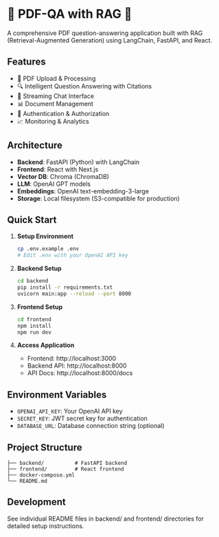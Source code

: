 # 📄 PDF-QA with RAG 🚀

A comprehensive PDF question-answering application built with RAG (Retrieval-Augmented Generation) using LangChain, FastAPI, and React.

## Features

- 📄 PDF Upload & Processing
- 🔍 Intelligent Question Answering with Citations
- 💬 Streaming Chat Interface
- 📊 Document Management
- 🔐 Authentication & Authorization
- 📈 Monitoring & Analytics

## Architecture

- **Backend**: FastAPI (Python) with LangChain
- **Frontend**: React with Next.js
- **Vector DB**: Chroma (ChromaDB)
- **LLM**: OpenAI GPT models
- **Embeddings**: OpenAI text-embedding-3-large
- **Storage**: Local filesystem (S3-compatible for production)

## Quick Start

1. **Setup Environment**
   ```bash
   cp .env.example .env
   # Edit .env with your OpenAI API key
   ```

2. **Backend Setup**
   ```bash
   cd backend
   pip install -r requirements.txt
   uvicorn main:app --reload --port 8000
   ```

3. **Frontend Setup**
   ```bash
   cd frontend
   npm install
   npm run dev
   ```

4. **Access Application**
   - Frontend: http://localhost:3000
   - Backend API: http://localhost:8000
   - API Docs: http://localhost:8000/docs

## Environment Variables

- `OPENAI_API_KEY`: Your OpenAI API key
- `SECRET_KEY`: JWT secret key for authentication
- `DATABASE_URL`: Database connection string (optional)

## Project Structure

```
├── backend/          # FastAPI backend
├── frontend/         # React frontend
├── docker-compose.yml
└── README.md
```

## Development

See individual README files in backend/ and frontend/ directories for detailed setup instructions.

